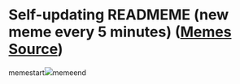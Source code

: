 # Self-updating READMEME (new meme every 5 minutes) ([Memes Source](https://bramses.notion.site/a49c1e962b7646879176ac3b327b6533?v=4d1eda54b170483cb03a40f257231764))

memestart![](https://www.notion.so/image/https%3A%2F%2Fs3-us-west-2.amazonaws.com%2Fsecure.notion-static.com%2Ffcb1c8b2-6897-44bc-9dac-0961e6457702%2F23302D3B-9962-4DE0-B7D4-DDCF8418A0EE.jpeg?table=block&id=c57896af-51af-446e-9993-daf292fa8a7b&cache=v2)memeend
